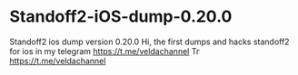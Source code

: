 # Standoff2-iOS-dump-0.20.0
Standoff2 ios dump version 0.20.0
Hi, the first dumps and hacks standoff2 for ios in my telegram https://t.me/veldachannel 
Тг https://t.me/veldachannel
